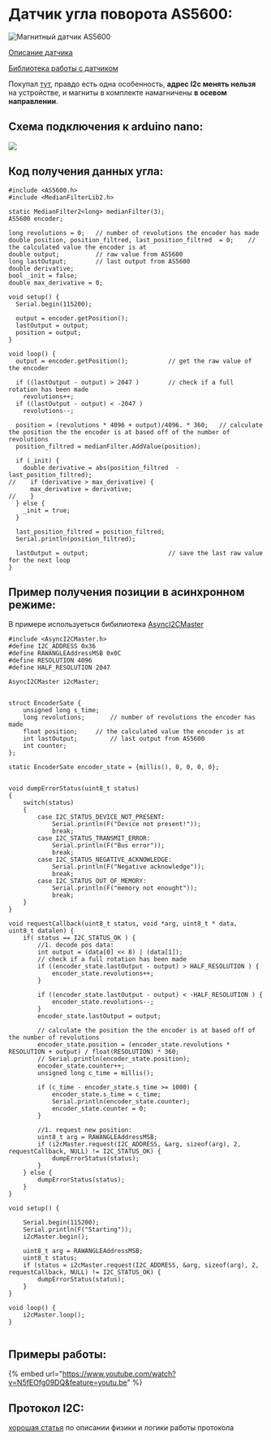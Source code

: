 # Датчик угла поворота AS5600:

 

![&#x41C;&#x430;&#x433;&#x43D;&#x438;&#x442;&#x43D;&#x44B;&#x439; &#x434;&#x430;&#x442;&#x447;&#x438;&#x43A; AS5600](.gitbook/assets/screenshot-from-2021-02-02-11-51-11.png)

[Описание датчика](https://ams.com/documents/20143/36005/AS5600_DS000365_5-00.pdf)

[Библиотека работы с датчиком](https://github.com/kanestoboi/AS5600) 

Покупал [тут](https://aliexpress.ru/item/AS5600-magnetic-encoder-magnetic-induction-angle-measurement-sensor-module-12bit-high-precision/4000551682522.html?spm=a2g0s.9042311.0.0.264d33ed0SdIOG&_ga=2.229159834.721664696.1612051115-530682806.1605135245&_gac=1.220963690.1610796936.CjwKCAiAuoqABhAsEiwAdSkVVCUs5nTX80VVDpcnxLvB3kZpXs2zuaedRuR_P9vpGu__abLf1sHESBoCMw4QAvD_BwE&sku_id=10000002869296963), правдо есть одна особенность, **адрес I2c менять нельзя** на устройстве, и магниты в комплекте намагничены **в осевом направлении**.

## Схема подключения к arduino nano:

 

![](.gitbook/assets/photo5244773462558487057.jpg)

## Код получения данных угла:

```text
#include <AS5600.h>
#include <MedianFilterLib2.h>

static MedianFilter2<long> medianFilter(3);
AS5600 encoder;

long revolutions = 0;   // number of revolutions the encoder has made
double position, position_filtred, last_position_filtred  = 0;    // the calculated value the encoder is at
double output;          // raw value from AS5600
long lastOutput;        // last output from AS5600
double derivative;
bool _init = false;
double max_derivative = 0;

void setup() {
  Serial.begin(115200);

  output = encoder.getPosition();
  lastOutput = output;
  position = output;
}

void loop() {
  output = encoder.getPosition();           // get the raw value of the encoder                      
  
  if ((lastOutput - output) > 2047 )        // check if a full rotation has been made
    revolutions++;
  if ((lastOutput - output) < -2047 )
    revolutions--;

  position = (revolutions * 4096 + output)/4096. * 360;   // calculate the position the the encoder is at based off of the number of revolutions
  position_filtred = medianFilter.AddValue(position);

  if (_init) {
    double derivative = abs(position_filtred  - last_position_filtred);
//    if (derivative > max_derivative) {
      max_derivative = derivative;
//    }
  } else {
    _init = true;
  }

  last_position_filtred = position_filtred;
  Serial.println(position_filtred);

  lastOutput = output;                      // save the last raw value for the next loop 
}

```

## Пример получения позиции в асинхронном режиме:

В примере используеться  бибилиотека [AsyncI2CMaster](https://github.com/cskarai/asynci2cmaster) 

```text
#include <AsyncI2CMaster.h>
#define I2C_ADDRESS 0x36
#define RAWANGLEAddressMSB 0x0C
#define RESOLUTION 4096
#define HALF_RESOLUTION 2047

AsyncI2CMaster i2cMaster;


struct EncoderSate {
	unsigned long s_time;
	long revolutions;		// number of revolutions the encoder has made
	float position;		// the calculated value the encoder is at
	int lastOutput;			// last output from AS5600
	int counter;
};

static EncoderSate encoder_state = {millis(), 0, 0, 0, 0};


void dumpErrorStatus(uint8_t status)
{
	switch(status)
	{
		case I2C_STATUS_DEVICE_NOT_PRESENT:
			Serial.println(F("Device not present!"));
			break;
		case I2C_STATUS_TRANSMIT_ERROR:
			Serial.println(F("Bus error"));
			break;
		case I2C_STATUS_NEGATIVE_ACKNOWLEDGE:
			Serial.println(F("Negative acknowledge"));
			break;
		case I2C_STATUS_OUT_OF_MEMORY:
			Serial.println(F("memory not enought"));
			break;
	}
}

void requestCallback(uint8_t status, void *arg, uint8_t * data, uint8_t datalen) {
	if( status == I2C_STATUS_OK ) {
		//1. decode pos data:
		int output = (data[0] << 8) | (data[1]);
		// check if a full rotation has been made
		if ((encoder_state.lastOutput - output) > HALF_RESOLUTION ) {
			encoder_state.revolutions++;
		}
		
		if ((encoder_state.lastOutput - output) < -HALF_RESOLUTION ) {
			encoder_state.revolutions--;
		}
		encoder_state.lastOutput = output;

		// calculate the position the the encoder is at based off of the number of revolutions
		encoder_state.position = (encoder_state.revolutions * RESOLUTION + output) / float(RESOLUTION) * 360;
		// Serial.println(encoder_state.position);
		encoder_state.counter++;
		unsigned long c_time = millis();

		if (c_time - encoder_state.s_time >= 1000) {
			encoder_state.s_time = c_time;
			Serial.println(encoder_state.counter);
			encoder_state.counter = 0;
		}

		//1. request new position:
		uint8_t arg = RAWANGLEAddressMSB;
		if (i2cMaster.request(I2C_ADDRESS, &arg, sizeof(arg), 2, requestCallback, NULL) != I2C_STATUS_OK) {
			dumpErrorStatus(status);
		}
	} else {
		dumpErrorStatus(status);
	}
}

void setup() {

	Serial.begin(115200);
	Serial.println(F("Starting"));
	i2cMaster.begin();
	
	uint8_t arg = RAWANGLEAddressMSB;
	uint8_t status;
	if (status = i2cMaster.request(I2C_ADDRESS, &arg, sizeof(arg), 2, requestCallback, NULL) != I2C_STATUS_OK) {
		dumpErrorStatus(status);
	}
}

void loop() {
	i2cMaster.loop();
}


```

## Примеры работы:

{% embed url="https://www.youtube.com/watch?v=N5fEOfg09DQ&feature=youtu.be" %}

## Протокол I2C:

[хорошая статья](http://easyelectronics.ru/interface-bus-iic-i2c.html) по описании физики и логики работы протокола

